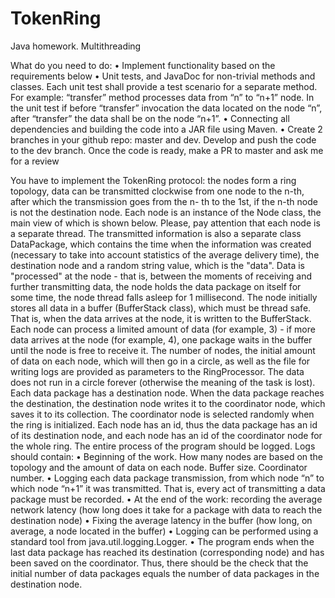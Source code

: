# TokenRing

Java homework. Multithreading

What do you need to do:
• Implement functionality based on the requirements below
• Unit tests, and JavaDoc for non-trivial methods and classes. Each unit test shall provide a test scenario for a separate method. For example: “transfer” method processes data from “n” to “n+1” node. In the unit test if before “transfer” invocation the data located on the node “n”, after “transfer” the
data shall be on the node “n+1”.
• Connecting all dependencies and building the code into a JAR file using
Maven.
• Create 2 branches in your github repo: master and dev. Develop and push
the code to the dev branch. Once the code is ready, make a PR to master and ask me for a review

You have to implement the TokenRing protocol: the nodes form a ring topology, data can be transmitted clockwise from one node to the n-th, after which the transmission goes from the n- th to the 1st, if the n-th node is not the destination node.
Each node is an instance of the Node class, the main view of which is shown below. Please, pay attention that each node is a separate thread. The transmitted information is also a separate class DataPackage, which contains the time when the information was created (necessary to take into account statistics of the average delivery time), the destination node and a random string value, which is the "data".
Data is "processed" at the node - that is, between the moments of receiving and further transmitting data, the node holds the data package on itself for some time, the node thread falls asleep for 1 millisecond.
The node initially stores all data in a buffer (BufferStack class), which must be thread safe. That is, when the data arrives at the node, it is written to the BufferStack. Each node can process a limited amount of data (for example, 3) - if more data arrives at the node (for example, 4), one package waits in the buffer until the node is free to receive it.
The number of nodes, the initial amount of data on each node, which will then go in a circle, as well as the file for writing logs are provided as parameters to the RingProcessor. The data does not run in a circle forever (otherwise the meaning of the task is lost). Each data package has a destination node. When the data package reaches the destination, the destination node writes it to the coordinator node, which saves it to its collection. The coordinator node is selected randomly when the ring is initialized. Each node has an id, thus the data package has an id of its destination node, and each node has an id of the coordinator node for the whole ring.
The entire process of the program should be logged. Logs should contain:
• Beginning of the work. How many nodes are based on the topology and the amount
of data on each node. Buffer size. Coordinator number.
• Logging each data package transmission, from which node “n” to which node
“n+1” it was transmitted. That is, every act of transmitting a data package must be recorded.
• At the end of the work: recording the average network latency (how long does it take for a package with data to reach the destination node)
• Fixing the average latency in the buffer (how long, on average, a node located in the buffer)
• Logging can be performed using a standard tool from java.util.logging.Logger.
• The program ends when the last data package has reached its destination (corresponding node) and has been saved on the coordinator. Thus, there should be the check that the initial number of data packages equals the number of data
packages in the destination node.
